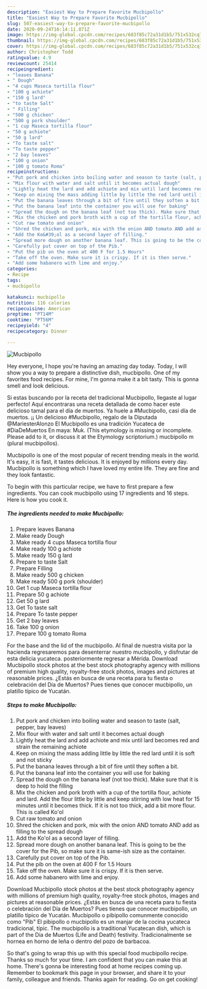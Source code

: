 ```yaml
---
description: "Easiest Way to Prepare Favorite Mucbipollo"
title: "Easiest Way to Prepare Favorite Mucbipollo"
slug: 507-easiest-way-to-prepare-favorite-mucbipollo
date: 2020-09-24T16:14:11.871Z
image: https://img-global.cpcdn.com/recipes/683f85c72a31d1b5/751x532cq70/mucbipollo-recipe-main-photo.jpg
thumbnail: https://img-global.cpcdn.com/recipes/683f85c72a31d1b5/751x532cq70/mucbipollo-recipe-main-photo.jpg
cover: https://img-global.cpcdn.com/recipes/683f85c72a31d1b5/751x532cq70/mucbipollo-recipe-main-photo.jpg
author: Christopher Todd
ratingvalue: 4.9
reviewcount: 25414
recipeingredient:
- "leaves Banana"
- " Dough"
- "4 cups Maseca tortilla flour"
- "100 g achiote"
- "150 g lard"
- "to taste Salt"
- " Filling"
- "500 g chicken"
- "500 g pork shoulder"
- "1 cup Maseca tortilla flour"
- "50 g achiote"
- "50 g lard"
- "To taste salt"
- "To taste pepper"
- "2 bay leaves"
- "100 g onion"
- "100 g tomato Roma"
recipeinstructions:
- "Put pork and chicken into boiling water and season to taste (salt, pepper, bay leaves)"
- "Mix flour with water and salt until it becomes actual dough"
- "Lightly heat the lard and add achiote and mix until lard becomes red and strain the remaining achiote"
- "Keep on mixing the mass adding little by little the red lard until it is soft and not sticky"
- "Put the banana leaves through a bit of fire until they soften a bit."
- "Put the banana leaf into the container you will use for baking"
- "Spread the dough on the banana leaf (not too thick). Make sure that it is deep to hold the filling"
- "Mix the chicken and pork broth with a cup of the tortilla flour, achiote and lard. Add the flour little by little and keep stirring with low heat for 15 minutes until it becomes thick. If it is not too thick, add a bit more flour. This is called Ko&#39;ol"
- "Cut raw tomato and onion"
- "Shred the chicken and pork, mix with the onion AND tomato AND add as filling to the spread dough"
- "Add the Ko&#39;ol as a second layer of filling."
- "Spread more dough on another banana leaf. This is going to be the cover for the Pib, so make sure it is same-ish size as the container."
- "Carefully put cover on top of the Pib."
- "Put the pib on the oven at 400 F for 1.5 Hours"
- "Take off the oven. Make sure it is crispy. If it is then serve."
- "Add some habanero with lime and enjoy."
categories:
- Recipe
tags:
- mucbipollo

katakunci: mucbipollo 
nutrition: 116 calories
recipecuisine: American
preptime: "PT14M"
cooktime: "PT56M"
recipeyield: "4"
recipecategory: Dinner

---
```



![Mucbipollo](https://img-global.cpcdn.com/recipes/683f85c72a31d1b5/751x532cq70/mucbipollo-recipe-main-photo.jpg)

Hey everyone, I hope you're having an amazing day today. Today, I will show you a way to prepare a distinctive dish, mucbipollo. One of my favorites food recipes. For mine, I'm gonna make it a bit tasty. This is gonna smell and look delicious.

Si estas buscando por la receta del tradicional Mucbipollo, llegaste al lugar perfecto! Aquí encontraras una receta detallada de como hacer este delicioso tamal para el día de muertos. Ya huele a #Mucbipollo, casi día de muertos. ¡¡ Un delicioso #Mucbipollo, regalo de la Diputada @MariesterAlonzo El Mucbipollo es una tradición Yucateca de #DiaDeMuertos En maya: Muk. (This etymology is missing or incomplete. Please add to it, or discuss it at the Etymology scriptorium.) mucbipollo m (plural mucbipollos).

Mucbipollo is one of the most popular of recent trending meals in the world. It's easy, it is fast, it tastes delicious. It is enjoyed by millions every day. Mucbipollo is something which I have loved my entire life. They are fine and they look fantastic.


To begin with this particular recipe, we have to first prepare a few ingredients. You can cook mucbipollo using 17 ingredients and 16 steps. Here is how you cook it.

<!--inarticleads1-->

##### The ingredients needed to make Mucbipollo:

1. Prepare leaves Banana
1. Make ready  Dough
1. Make ready 4 cups Maseca tortilla flour
1. Make ready 100 g achiote
1. Make ready 150 g lard
1. Prepare to taste Salt
1. Prepare  Filling
1. Make ready 500 g chicken
1. Make ready 500 g pork (shoulder)
1. Get 1 cup Maseca tortilla flour
1. Prepare 50 g achiote
1. Get 50 g lard
1. Get To taste salt
1. Prepare To taste pepper
1. Get 2 bay leaves
1. Take 100 g onion
1. Prepare 100 g tomato Roma


For the base and the lid of the mucbipollo. Al final de nuestra visita por la hacienda regresaremos para desenterrar nuestro mucbipollo, y disfrutar de esta delicia yucateca. posteriormente regresar a Mérida. Download Mucbipollo stock photos at the best stock photography agency with millions of premium high quality, royalty-free stock photos, images and pictures at reasonable prices. ¿Estás en busca de una receta para tu fiesta o celebración del Día de Muertos? Pues tienes que conocer mucbipollo, un platillo típico de Yucatán. 

<!--inarticleads2-->

##### Steps to make Mucbipollo:

1. Put pork and chicken into boiling water and season to taste (salt, pepper, bay leaves)
1. Mix flour with water and salt until it becomes actual dough
1. Lightly heat the lard and add achiote and mix until lard becomes red and strain the remaining achiote
1. Keep on mixing the mass adding little by little the red lard until it is soft and not sticky
1. Put the banana leaves through a bit of fire until they soften a bit.
1. Put the banana leaf into the container you will use for baking
1. Spread the dough on the banana leaf (not too thick). Make sure that it is deep to hold the filling
1. Mix the chicken and pork broth with a cup of the tortilla flour, achiote and lard. Add the flour little by little and keep stirring with low heat for 15 minutes until it becomes thick. If it is not too thick, add a bit more flour. This is called Ko&#39;ol
1. Cut raw tomato and onion
1. Shred the chicken and pork, mix with the onion AND tomato AND add as filling to the spread dough
1. Add the Ko&#39;ol as a second layer of filling.
1. Spread more dough on another banana leaf. This is going to be the cover for the Pib, so make sure it is same-ish size as the container.
1. Carefully put cover on top of the Pib.
1. Put the pib on the oven at 400 F for 1.5 Hours
1. Take off the oven. Make sure it is crispy. If it is then serve.
1. Add some habanero with lime and enjoy.


Download Mucbipollo stock photos at the best stock photography agency with millions of premium high quality, royalty-free stock photos, images and pictures at reasonable prices. ¿Estás en busca de una receta para tu fiesta o celebración del Día de Muertos? Pues tienes que conocer mucbipollo, un platillo típico de Yucatán. Mucbipollo o pibipollo comunmente conocido como &#34;Pib&#34; El pibipollo o mucbipollo es un manjar de la cocina yucateca tradicional, típic. The mucbipollo is a traditional Yucatecan dish, which is part of the Dia de Muertos (Life and Death) festivity. Tradicionalmente se hornea en horno de leña o dentro del pozo de barbacoa. 

So that's going to wrap this up with this special food mucbipollo recipe. Thanks so much for your time. I am confident that you can make this at home. There's gonna be interesting food at home recipes coming up. Remember to bookmark this page in your browser, and share it to your family, colleague and friends. Thanks again for reading. Go on get cooking!
